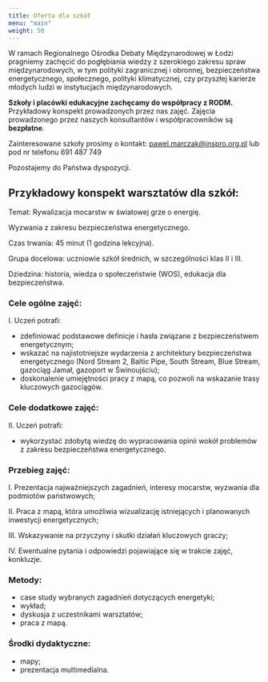 ```yaml
---
title: Oferta dla szkół
menu: "main"
weight: 50
---
```

W ramach Regionalnego Ośrodka Debaty Międzynarodowej w Łodzi pragniemy zachęcić do pogłębiania wiedzy z szerokiego zakresu spraw międzynarodowych, w tym polityki zagranicznej i obronnej, bezpieczeństwa energetycznego, społecznego, polityki klimatycznej, czy przyszłej karierze młodych ludzi w instytucjach międzynarodowych.

**Szkoły i placówki edukacyjne zachęcamy do współpracy z RODM.** Przykładowy konspekt prowadzonych przez nas zajęć. Zajęcia prowadzonego przez naszych konsultantów i współpracowników są **bezpłatne**.

Zainteresowane szkoły prosimy o kontakt: pawel.marczak@inspro.org.pl lub pod nr telefonu 691 487 749

Pozostajemy do Państwa dyspozycji. 

## Przykładowy konspekt warsztatów dla szkół:

Temat: Rywalizacja mocarstw w światowej grze o energię.

Wyzwania z zakresu bezpieczeństwa energetycznego.

Czas trwania: 45 minut (1 godzina lekcyjna).

Grupa docelowa: uczniowie szkół średnich, w szczególności klas II i III.

Dziedzina: historia, wiedza o społeczeństwie (WOS), edukacja dla bezpieczeństwa.

### Cele ogólne zajęć: 

I. Uczeń potrafi: 

- zdefiniować podstawowe definicje i hasła związane z bezpieczeństwem energetycznym;
- wskazać na najistotniejsze wydarzenia z architektury bezpieczeństwa energetycznego (Nord Stream 2, Baltic Pipe, South Stream, Blue Stream, gazociąg Jamał, gazoport w Świnoujściu);
- doskonalenie umiejętności pracy z mapą, co pozwoli na wskazanie trasy kluczowych gazociągów.

### Cele dodatkowe zajęć:

II. Uczeń potrafi:

- wykorzystać zdobytą wiedzę do wypracowania opinii wokół problemów z zakresu bezpieczeństwa energetycznego.

### Przebieg zajęć:

I. Prezentacja najważniejszych zagadnień, interesy mocarstw, wyzwania dla podmiotów państwowych;

II. Praca z mapą, która umożliwia wizualizację istniejących i planowanych inwestycji energetycznych;

III. Wskazywanie na przyczyny i skutki działań kluczowych graczy;

IV. Ewentualne pytania i odpowiedzi pojawiające się w trakcie zajęć, konkluzje.

### Metody: 

- case study wybranych zagadnień dotyczących energetyki;
- wykład;
- dyskusja z uczestnikami warsztatów;
- praca z mapą.

### Środki dydaktyczne:

- mapy;
- prezentacja multimedialna.